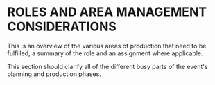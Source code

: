 # ROLES AND AREA MANAGEMENT CONSIDERATIONS
This is an overview of the various areas of production that need to be fulfilled, a summary of the role and an assignment where applicable.

This section should clarify all of the different busy parts of the event's planning and production phases.
